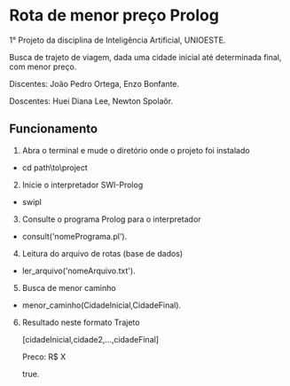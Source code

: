 # Rota de menor preço Prolog
1° Projeto da disciplina de Inteligência Artificial, UNIOESTE.

Busca de trajeto de viagem, dada uma cidade inicial até determinada final, com menor preço.

Discentes: João Pedro Ortega, Enzo Bonfante.

Doscentes: Huei Diana Lee, Newton Spolaôr.

## Funcionamento
1. Abra o terminal e mude o diretório onde o projeto foi instalado
- cd path\to\project

2. Inicie o interpretador SWI-Prolog
- swipl

3. Consulte o programa Prolog para o interpretador
- consult('nomePrograma.pl').

4. Leitura do arquivo de rotas (base de dados)
- ler_arquivo('nomeArquivo.txt').

5. Busca de menor caminho
- menor_caminho(CidadeInicial,CidadeFinal).

6. Resultado neste formato
    Trajeto

    [cidadeInicial,cidade2,...,cidadeFinal]

    Preco: R$ X

    true.